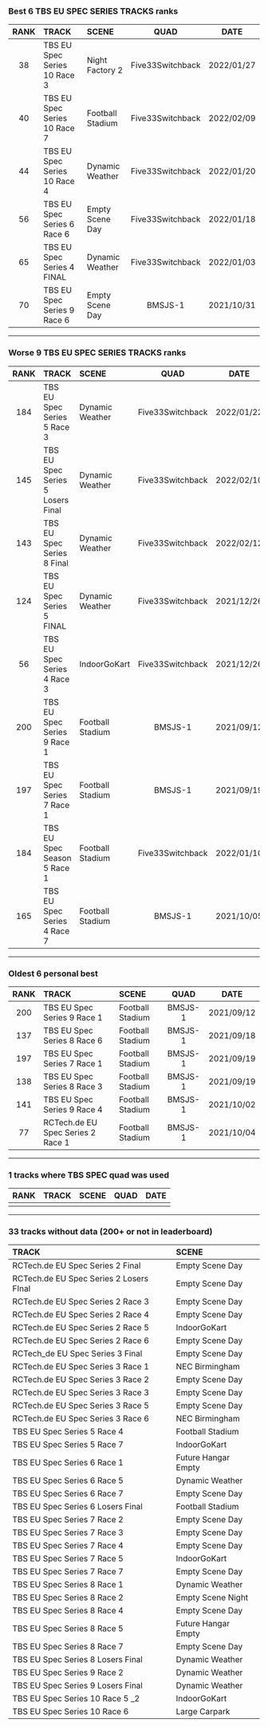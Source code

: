 ### Best 6 TBS EU SPEC SERIES TRACKS ranks
|RANK|TRACK|SCENE|QUAD|DATE|
|:---:|:---|:---|:---:|:---:|
|38|TBS EU Spec Series 10 Race 3|Night Factory 2|Five33Switchback|2022/01/27|
|40|TBS EU Spec Series 10 Race 7|Football Stadium|Five33Switchback|2022/02/09|
|44|TBS EU Spec Series 10 Race 4|Dynamic Weather|Five33Switchback|2022/01/20|
|56|TBS EU Spec Series 6 Race 6|Empty Scene Day|Five33Switchback|2022/01/18|
|65|TBS EU Spec Series 4 FINAL|Dynamic Weather|Five33Switchback|2022/01/03|
|70|TBS EU Spec Series 9 Race 6|Empty Scene Day|BMSJS-1|2021/10/31|
---
### Worse 9 TBS EU SPEC SERIES TRACKS ranks
|RANK|TRACK|SCENE|QUAD|DATE|
|:---:|:---|:---|:---:|:---:|
|184|TBS EU Spec Series 5 Race 3|Dynamic Weather|Five33Switchback|2022/01/22|
|145|TBS EU Spec Series 5 Losers Final|Dynamic Weather|Five33Switchback|2022/02/10|
|143|TBS EU Spec Series 8 Final|Dynamic Weather|Five33Switchback|2022/02/12|
|124|TBS EU Spec Series 5 FINAL|Dynamic Weather|Five33Switchback|2021/12/26|
|56|TBS EU Spec Series 4 Race 3|IndoorGoKart|Five33Switchback|2021/12/26|
|200|TBS EU Spec Series 9 Race 1|Football Stadium|BMSJS-1|2021/09/12|
|197|TBS EU Spec Series 7 Race 1|Football Stadium|BMSJS-1|2021/09/19|
|184|TBS EU Spec Season 5 Race 1|Football Stadium|Five33Switchback|2022/01/10|
|165|TBS EU Spec Series 4 Race 7|Football Stadium|BMSJS-1|2021/10/05|
---
### Oldest 6 personal best
|RANK|TRACK|SCENE|QUAD|DATE|
|:---:|:---|:---|:---:|:---:|
|200|TBS EU Spec Series 9 Race 1|Football Stadium|BMSJS-1|2021/09/12|
|137|TBS EU Spec Series 8 Race 6|Football Stadium|BMSJS-1|2021/09/18|
|197|TBS EU Spec Series 7 Race 1|Football Stadium|BMSJS-1|2021/09/19|
|138|TBS EU Spec Series 8 Race 3|Football Stadium|BMSJS-1|2021/09/19|
|141|TBS EU Spec Series 9 Race 4|Football Stadium|BMSJS-1|2021/10/02|
|77|RCTech.de EU Spec Series 2 Race 1|Football Stadium|BMSJS-1|2021/10/04|
---
### 1 tracks where TBS SPEC quad was used
|RANK|TRACK|SCENE|QUAD|DATE|
|:---:|:---|:---|:---:|:---:|
||||||
---
### 33 tracks without data (200+ or not in leaderboard)
|TRACK|SCENE|
|:---|:---|
|RCTech.de EU Spec Series 2 Final|Empty Scene Day|
|RCTech.de EU Spec Series 2 Losers FInal|Empty Scene Day|
|RCTech.de EU Spec Series 2 Race 3|Empty Scene Day|
|RCTech.de EU Spec Series 2 Race 4|Empty Scene Day|
|RCTech.de EU Spec Series 2 Race 5|IndoorGoKart|
|RCTech.de EU Spec Series 2 Race 6|Empty Scene Day|
|RCTech_de EU Spec Series 3 Final|Empty Scene Day|
|RCTech.de EU Spec Series 3 Race 1|NEC Birmingham|
|RCTech.de EU Spec Series 3 Race 2|Empty Scene Day|
|RCTech.de EU Spec Series 3 Race 3|Empty Scene Day|
|RCTech.de EU Spec Series 3 Race 5|Empty Scene Day|
|RCTech.de EU Spec Series 3 Race 6|NEC Birmingham|
|TBS EU Spec Series 5 Race 4|Football Stadium|
|TBS EU Spec Series 5 Race 7|IndoorGoKart|
|TBS EU Spec Series 6 Race 1|Future Hangar Empty|
|TBS EU Spec Series 6 Race 5|Dynamic Weather|
|TBS EU Spec Series 6 Race 7|Empty Scene Day|
|TBS EU Spec Series 6 Losers Final|Football Stadium|
|TBS EU Spec Series 7 Race 2|Empty Scene Day|
|TBS EU Spec Series 7 Race 3|Empty Scene Day|
|TBS EU Spec Series 7 Race 4|Empty Scene Day|
|TBS EU Spec Series 7 Race 5|IndoorGoKart|
|TBS EU Spec Series 7 Race 7|Empty Scene Day|
|TBS EU Spec Series 8 Race 1|Dynamic Weather|
|TBS EU Spec Series 8 Race 2|Empty Scene Night|
|TBS EU Spec Series 8 Race 4|Empty Scene Day|
|TBS EU Spec Series 8 Race 5|Future Hangar Empty|
|TBS EU Spec Series 8 Race 7|Empty Scene Day|
|TBS EU Spec Series 8 Losers Final|Dynamic Weather|
|TBS EU Spec Series 9 Race 2|Dynamic Weather|
|TBS EU Spec Series 9 Losers Final|Dynamic Weather|
|TBS EU Spec Series 10 Race 5 _2|IndoorGoKart|
|TBS EU Spec Series 10 Race 6|Large Carpark|
